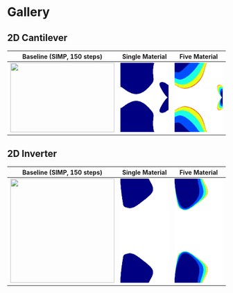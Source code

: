  # Gallery

## 2D Cantilever

| **Baseline (SIMP, 150 steps)**  | **Single Material**  | **Five Material** |
|:-------------------------------:|:--------------------:|:-----------------:|
| <img src="Gallery/SingleMaterialCantileverSIMP.gif" width="240" height="160"/> | <img src="Gallery/SingleMaterialCantilever.gif" width="240" height="160"/> | <img src="Gallery/FiveMaterialCantilever.gif" width="240" height="160"/> |

## 2D Inverter

| **Baseline (SIMP, 150 steps)**  | **Single Material**  | **Five Material** |
|:-------------------------------:|:--------------------:|:-----------------:|
| <img src="Gallery/SingleMaterialInverterSIMP.gif" width="240" height="240"/> | <img src="Gallery/SingleMaterialInverter.gif" width="240" height="240"/> | <img src="Gallery/FiveMaterialInverter.gif" width="240" height="240"/> |